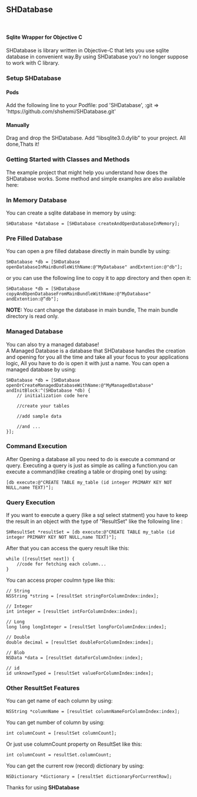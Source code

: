 <h2>SHDatabase</h2><br/>
<h4>Sqlite Wrapper for Objective C</h4>
SHDatabase is library written in Objective-C that lets you use sqlite database in convenient way.By using SHDatabase you’r no longer suppose to work with C library.
<h3>Setup SHDatabase</h3>
<h4>Pods</h4>
Add the following line to your Podfile:
    pod 'SHDatabase', :git => 'https://github.com/shshemi/SHDatabase.git'
<h4>Manually</h4>
Drag and drop the SHDatabase.
Add “libsqlite3.0.dylib” to your project.
All done,Thats it!
<h3>Getting Started with Classes and Methods</h3>
The example project that might help you understand how does the SHDatabase works. Some method and simple examples are also available here:

<h3>In Memory Database</h3>
You can create a sqlite database in memory by using:

    SHDatabase *database = [SHDatabase createAndOpenDatabaseInMemory];
<h3>Pre Filled Database</h3>
You can open a pre filled database directly in main bundle by using:

    SHDatabase *db = [SHDatabase openDatabaseInMainBundleWithName:@"MyDatabase" andExtention:@"db"];
or you can use the following line to copy it to app directory and then open it:

    SHDatabase *db = [SHDatabase copyAndOpenDatabaseFromMainBundleWithName:@"MyDatabase" andExtention:@“db"];
<b>NOTE:</b> You cant change the database in main bundle, The main bundle directory is read only.
<h3>Managed Database</h3>
You can also try a managed database!<br/>
A Managed Database is a database that SHDatabase handles the creation and opening for you all the time and take all your focus to your applications logic, All you have to do is open it with just a name.
You can open a managed database by using:

    SHDatabase *db = [SHDatabase openOrCreateManagedDatabaseWithName:@"MyManagedDatabase" andInitBlock:^(SHDatabase *db) {
        // initialization code here
        
        //create your tables
        
        //add sample data
        
        //and ...
    }];
<h3>Command Execution</h3>
After Opening a database all you need to do is execute a command or query. Executing a query is just as simple as calling a function.you can execute a command(like creating a table or droping one) by using:

    [db execute:@"CREATE TABLE my_table (id integer PRIMARY KEY NOT NULL,name TEXT)"];
    
<h3>Query Execution</h3>
If you want to execute a query (like a sql select statment) you have to keep the result in an object with the type of  "ResultSet" like the following line :

    SHResultSet *resultSet = [db execute:@"CREATE TABLE my_table (id integer PRIMARY KEY NOT NULL,name TEXT)"];
After that you can access the query result like this:

    while ([resultSet next]) {
        //code for fetching each column...
    }

You can access proper coulmn type like this:

    // String
    NSString *string = [resultSet stringForColumnIndex:index];
        
    // Integer
    int integer = [resultSet intForColumnIndex:index];
     
    // Long
    long long longInteger = [resultSet longForColumnIndex:index];
     
    // Double
    double decimal = [resultSet doubleForColumnIndex:index];
     
    // Blob
    NSData *data = [resultSet dataForColumnIndex:index];
     
    // id
    id unknownTyped = [resultSet valueForColumnIndex:index];
<h3>Other ResultSet Features</h3>
You can get name of each column by using:

    NSString *columnName = [resultSet columnNameForColumnIndex:index];
You can get number of column by using:

    int columnCount = [resultSet columnCount];
Or just use columnCount property on ResultSet like this:

    int columnCount = resultSet.columnCount;
You can get the current row (record) dictionary by using:

    NSDictionary *dictionary = [resultSet dictionaryForCurrentRow];

Thanks for using <b>SHDatabase</b>
